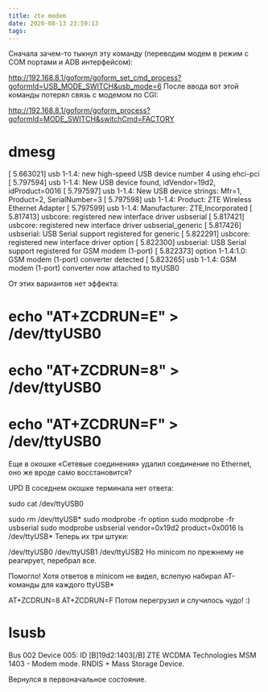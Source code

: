 ```yaml
---
title: zte modem
date: 2020-08-13 23:59:13
tags:
---
```


Сначала зачем-то тыкнул эту команду (переводим модем в режим с COM портами и ADB интерфейсом):

http://192.168.8.1/goform/goform_set_cmd_process?goformId=USB_MODE_SWITCH&usb_mode=6
После ввода вот этой команды потерял связь с модемом по CGI:

http://192.168.8.1/goform/goform_process?goformId=MODE_SWITCH&switchCmd=FACTORY
# dmesg

[    5.663021] usb 1-1.4: new high-speed USB device number 4 using ehci-pci
[    5.797594] usb 1-1.4: New USB device found, idVendor=19d2, idProduct=0016
[    5.797597] usb 1-1.4: New USB device strings: Mfr=1, Product=2, SerialNumber=3
[    5.797598] usb 1-1.4: Product: ZTE Wireless Ethernet Adapter
[    5.797599] usb 1-1.4: Manufacturer: ZTE,Incorporated
[    5.817413] usbcore: registered new interface driver usbserial
[    5.817421] usbcore: registered new interface driver usbserial_generic
[    5.817426] usbserial: USB Serial support registered for generic
[    5.822291] usbcore: registered new interface driver option
[    5.822300] usbserial: USB Serial support registered for GSM modem (1-port)
[    5.822373] option 1-1.4:1.0: GSM modem (1-port) converter detected
[    5.823265] usb 1-1.4: GSM modem (1-port) converter now attached to ttyUSB0


От этих вариантов нет эффекта:

# echo "AT+ZCDRUN=E" > /dev/ttyUSB0
# echo "AT+ZCDRUN=8" > /dev/ttyUSB0
# echo "AT+ZCDRUN=F" > /dev/ttyUSB0
Еще в окошке «Cетевые соединения» удалил соединение по Ethernet, оно же вроде само восстановится?

UPD В соседнем окошке терминала нет ответа:

sudo cat /dev/ttyUSB0

sudo rm /dev/ttyUSB*
sudo modprobe -fr option
sudo modprobe -fr usbserial
sudo modprobe usbserial vendor=0x19d2 product=0x0016
ls /dev/ttyUSB*
Теперь их три штуки:

/dev/ttyUSB0  /dev/ttyUSB1  /dev/ttyUSB2
Но minicom по прежнему не реагирует, перебрал все.

Помогло! Хотя ответов в minicom не видел, вслепую набирал AT-команды для каждого ttyUSB*

AT+ZCDRUN=8
AT+ZCDRUN=F
Потом перегрузил и случилось чудо! :)

# lsusb
Bus 002 Device 005: ID [B]19d2:1403[/B] ZTE WCDMA Technologies MSM
1403 - Modem mode. RNDIS + Mass Storage Device.

Вернулся в первоначальное состояние.
